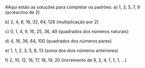 #Aqui estão as soluções para completar os padrões:
a) 1, 3, 5, 7, 9 (acréscimo de 2)

b) 2, 4, 8, 16, 32, 64, 128 (multiplicação por 2)

c) 0, 1, 4, 9, 16, 25, 36, 49 (quadrados dos números naturais)

d) 4, 16, 36, 64, 100 (quadrados dos números pares)

e) 1, 1, 2, 3, 5, 8, 13 (soma dos dois números anteriores)

f) 2, 10, 12, 16, 17, 18, 19, 20 (incremento de 8, 2, 4, 1, 1, 1, ...)
